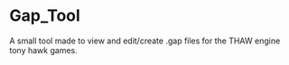 # Gap_Tool
A small tool made to view and edit/create .gap files for the THAW engine tony hawk games.
